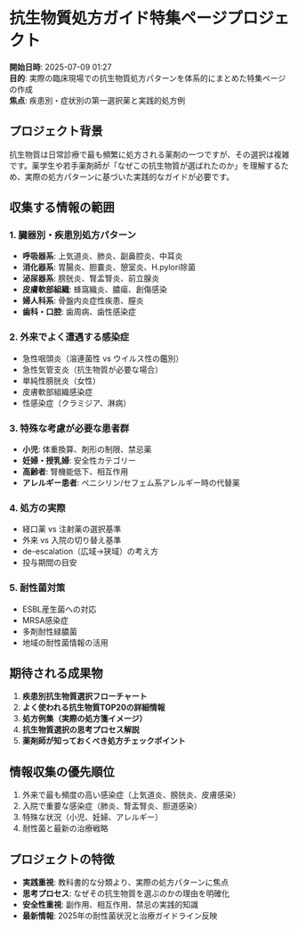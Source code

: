 # 抗生物質処方ガイド特集ページプロジェクト

**開始日時**: 2025-07-09 01:27  
**目的**: 実際の臨床現場での抗生物質処方パターンを体系的にまとめた特集ページの作成  
**焦点**: 疾患別・症状別の第一選択薬と実践的処方例

## プロジェクト背景

抗生物質は日常診療で最も頻繁に処方される薬剤の一つですが、その選択は複雑です。薬学生や若手薬剤師が「なぜこの抗生物質が選ばれたのか」を理解するため、実際の処方パターンに基づいた実践的なガイドが必要です。

## 収集する情報の範囲

### 1. 臓器別・疾患別処方パターン
- **呼吸器系**: 上気道炎、肺炎、副鼻腔炎、中耳炎
- **消化器系**: 胃腸炎、胆嚢炎、憩室炎、H.pylori除菌
- **泌尿器系**: 膀胱炎、腎盂腎炎、前立腺炎
- **皮膚軟部組織**: 蜂窩織炎、膿瘍、創傷感染
- **婦人科系**: 骨盤内炎症性疾患、膣炎
- **歯科・口腔**: 歯周病、歯性感染症

### 2. 外来でよく遭遇する感染症
- 急性咽頭炎（溶連菌性 vs ウイルス性の鑑別）
- 急性気管支炎（抗生物質が必要な場合）
- 単純性膀胱炎（女性）
- 皮膚軟部組織感染症
- 性感染症（クラミジア、淋病）

### 3. 特殊な考慮が必要な患者群
- **小児**: 体重換算、剤形の制限、禁忌薬
- **妊婦・授乳婦**: 安全性カテゴリー
- **高齢者**: 腎機能低下、相互作用
- **アレルギー患者**: ペニシリン/セフェム系アレルギー時の代替薬

### 4. 処方の実際
- 経口薬 vs 注射薬の選択基準
- 外来 vs 入院の切り替え基準
- de-escalation（広域→狭域）の考え方
- 投与期間の目安

### 5. 耐性菌対策
- ESBL産生菌への対応
- MRSA感染症
- 多剤耐性緑膿菌
- 地域の耐性菌情報の活用

## 期待される成果物

1. **疾患別抗生物質選択フローチャート**
2. **よく使われる抗生物質TOP20の詳細情報**
3. **処方例集（実際の処方箋イメージ）**
4. **抗生物質選択の思考プロセス解説**
5. **薬剤師が知っておくべき処方チェックポイント**

## 情報収集の優先順位

1. 外来で最も頻度の高い感染症（上気道炎、膀胱炎、皮膚感染）
2. 入院で重要な感染症（肺炎、腎盂腎炎、胆道感染）
3. 特殊な状況（小児、妊婦、アレルギー）
4. 耐性菌と最新の治療戦略

## プロジェクトの特徴

- **実践重視**: 教科書的な分類より、実際の処方パターンに焦点
- **思考プロセス**: なぜその抗生物質を選ぶのかの理由を明確化
- **安全性重視**: 副作用、相互作用、禁忌の実践的知識
- **最新情報**: 2025年の耐性菌状況と治療ガイドライン反映
